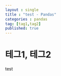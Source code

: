 ```yaml
---
layout : single
title : "test - Pandas"
categories : pandas
tag: [tag1,tag2]
published: true
---
```


# 테그1, 테그2

test
